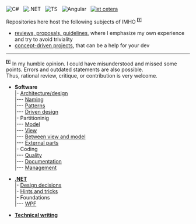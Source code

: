![C#](https://img.shields.io/badge/C%23-239120?style=for-the-badge&logo=c-sharp&logoColor=white)&nbsp;&nbsp;
![.NET](https://img.shields.io/badge/.NET-5C2D91?style=for-the-badge&logo=.net&logoColor=white)&nbsp;&nbsp;
![TS](https://img.shields.io/badge/TypeScript-007ACC?style=for-the-badge&logo=typescript&logoColor=white)&nbsp;&nbsp;
![Angular](https://img.shields.io/badge/Angular-DD0031?style=for-the-badge&logo=angular&logoColor=white)&nbsp;&nbsp;
[![et cetera](https://img.shields.io/badge/et-cetera-<COLOR>.svg)](https://shields.io/)

Repositories here host the following subjects of IMHO&nbsp;<sup>:one:</sup>

- [reviews, proposals, guidelines](../../../read-write), where I emphasize my own experience and try to avoid triviality
- [concept-driven projects](../../../use-dev), that can be a help for your dev

___________________
<sup>:one:</sup> In my humble opinion. I could have misunderstood and missed some points. Errors and outdated statements are also possible.\
Thus, rational review, critique, or contribution is very welcome.


- __Software__\
|- [Architecture/design](read-write/readme+/dev/software-design.md)\
|--- [Naming](readme+/dev/code-naming.md)\
|--- [Patterns](readme+/dev/code-patterns.md)\
|--- [Driven design](readme+/dev/tdd-ddd.md)\
|- Partitioninig\
|--- [Model](readme+/dev/software-parts/app-model.md)\
|--- [View](readme+/dev/software-parts/app-view.md)\
|--- [Between view and model](readme+/dev/software-parts/app-view_model.md)\
|--- [External parts](readme+/dev/software-parts/ext_parts.md)\
|- Coding\
|--- [Quality](readme+/dev/praxis/code-quality.md)\
|--- [Documentation](readme+/dev/praxis/code-docu.md)\
|--- [Management](readme+/dev/praxis/code-mngmnt.md) 

- [__.NET__](readme+/dev/.net)\
|- [Design decisions](readme+/dev/.net/readme+/design)\
|- [Hints and tricks](readme+/dev/.net/readme+/cs-hints.md)\
|- Foundations\
|--- [WPF](readme+/dev/.net/wpf/)

- [__Technical writing__](readme+/pencraft)
